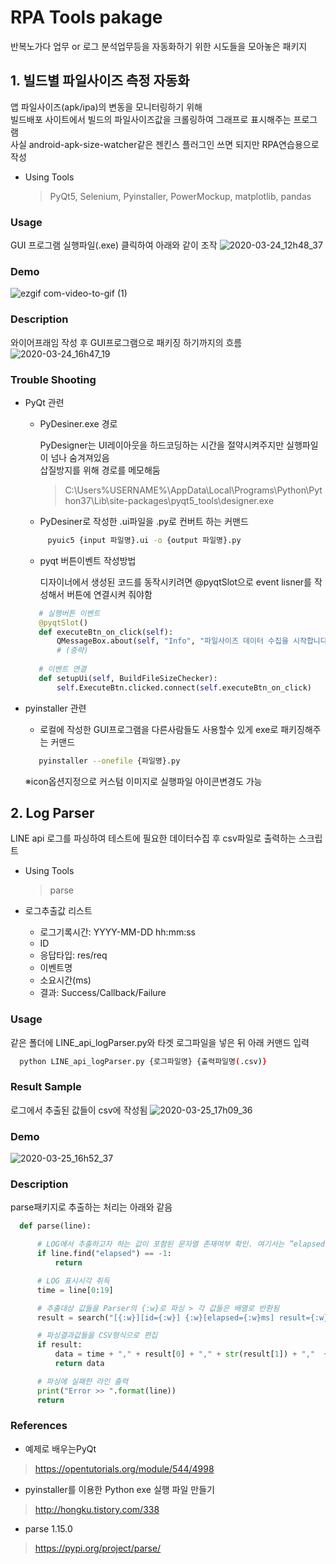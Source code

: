 # RPA Tools pakage
반복노가다 업무 or 로그 분석업무등을 자동화하기 위한 시도들을 모아놓은 패키지<br/>


## 1. 빌드별 파일사이즈 측정 자동화
앱 파일사이즈(apk/ipa)의 변동을 모니터링하기 위해<br/>
빌드배포 사이트에서 빌드의 파일사이즈값을 크롤링하여 그래프로 표시해주는 프로그램<br/>
사실 android-apk-size-watcher같은 젠킨스 플러그인 쓰면 되지만 RPA연습용으로 작성  

* Using Tools
  > PyQt5, Selenium, Pyinstaller, PowerMockup, matplotlib, pandas

### Usage
GUI 프로그램 실행파일(.exe) 클릭하여 아래와 같이 조작
![2020-03-24_12h48_37](https://user-images.githubusercontent.com/25470405/77386291-d35c8280-6dcd-11ea-8cd9-1b42f15362fa.png)

### Demo
![ezgif com-video-to-gif (1)](https://user-images.githubusercontent.com/25470405/77300000-b58d1000-6d30-11ea-98d9-eb412cd8724a.gif)

### Description
와이어프래임 작성 후 GUI프로그램으로 패키징 하기까지의 흐름
![2020-03-24_16h47_19](https://user-images.githubusercontent.com/25470405/77400826-2561d000-6def-11ea-9e96-962300b11184.png)

### Trouble Shooting

* PyQt 관련 
  + PyDesiner.exe 경로
  
    PyDesigner는 UI레이아웃을 하드코딩하는 시간을 절약시켜주지만 실행파일이 넘나 숨겨져있음<br/>
    삽질방지를 위해 경로를 메모해둠

    > C:\Users\%USERNAME%\AppData\Local\Programs\Python\Python37\Lib\site-packages\pyqt5_tools\designer.exe

  + PyDesiner로 작성한 .ui파일을 .py로 컨버트 하는 커맨드
  
   ```sh
        pyuic5 {input 파일명}.ui -o {output 파일명}.py
   ```
    
  + pyqt 버튼이벤트 작성방법
  
    디자이너에서 생성된 코드를 동작시키려면 @pyqtSlot으로 event lisner를 작성해서 버튼에 연결시켜 줘야함
   ```python
      # 실행버튼 이벤트 
      @pyqtSlot()
      def executeBtn_on_click(self):
          QMessageBox.about(self, "Info", "파일사이즈 데이터 수집을 시작합니다. 수집동안에는 PC조작을 삼가주세요")
          # (중략)
          
      # 이벤트 연결    
      def setupUi(self, BuildFileSizeChecker):
          self.ExecuteBtn.clicked.connect(self.executeBtn_on_click)
    ```
* pyinstaller 관련
  + 로컬에 작성한 GUI프로그램을 다른사람들도 사용할수 있게 exe로 패키징해주는 커맨드
   ```sh
      pyinstaller --onefile {파일명}.py
   ```
  ※icon옵션지정으로 커스텀 이미지로 실행파일 아이콘변경도 가능


## 2. Log Parser
LINE api 로그를 파싱하여 테스트에 필요한 데이터수집 후 csv파일로 출력하는 스크립트
  * Using Tools
    > parse

* 로그추출값 리스트

  - 로그기록시간: YYYY-MM-DD hh:mm:ss
  - ID
  - 응답타입: res/req
  - 이벤트명
  - 소요시간(ms)
  - 결과: Success/Callback/Failure

### Usage
같은 폴더에 LINE_api_logParser.py와 타겟 로그파일을 넣은 뒤 아래 커맨드 입력
```sh
  python LINE_api_logParser.py {로그파일명} {출력파일명(.csv)}
```

### Result Sample
로그에서 추출된 값들이 csv에 작성됨
![2020-03-25_17h09_36](https://user-images.githubusercontent.com/25470405/77515336-b56d4b80-6ebb-11ea-9503-b16281d3e406.png)


### Demo
![2020-03-25_16h52_37](https://user-images.githubusercontent.com/25470405/77514103-8950cb00-6eb9-11ea-8907-23f64e0f3e43.gif)


### Description
parse패키지로 추출하는 처리는 아래와 같음

```python
  def parse(line):

      # LOG에서 추출하고자 하는 값이 포함된 문자열 존재여부 확인. 여기서는 ”elapsed”로 판단
      if line.find("elapsed") == -1:
          return

      # LOG 표시시각 취득
      time = line[0:19]

      # 추출대상 값들을 Parser의 {:w}로 파싱 > 각 값들은 배열로 반환됨
      result = search("[{:w}][id={:w}] {:w}[elapsed={:w}ms] result={:w}", line)

      # 파싱결과값들을 CSV형식으로 편집
      if result:
          data = time + "," + result[0] + "," + str(result[1]) + ","  + result[2] + ","  + str(result[3]) + ","  + result[4] + "\n"
          return data

      # 파싱에 실패한 라인 출력
      print("Error >> ".format(line))
      return
```
    

### References
* 예제로 배우는PyQt
> https://opentutorials.org/module/544/4998

* pyinstaller를 이용한 Python exe 실행 파일 만들기
> http://hongku.tistory.com/338

* parse 1.15.0
> https://pypi.org/project/parse/

